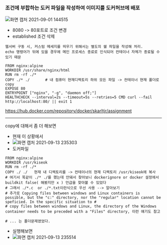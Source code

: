 ### 조건에 부합하는 도커 파일을 작성하여 이미지를 도커허브에 배포
![화면 캡처 2021-09-01 144515](https://user-images.githubusercontent.com/62214428/131618458-a623f105-7d99-4d3f-b765-fe28395a563c.png)
- 8080 -> 80포트로 조건 변경
- established 조건 삭제

```
웹서버 구동 시, 커스텀 메세지를 띄우기 위해서는 별도의 쉘 파일을 작성해 처리.
echo 명령어가 뒤에 있을 경우에 메인 프로세스 종료로 인식되어 컨테이너 자체가 종료될 수 있기 때문
```

```
FROM nginx:alpine
WORKDIR /usr/share/nginx/html
RUN rm -rf ./*
COPY ./* ./       # 내 컴퓨터 현재디렉토리 하위 모든 파일 -> 컨테이너 현재 폴더로 copy
EXPOSE 80
ENTRYPOINT ["nginx", "-g", "daemon off;"]
HEALTHCHECK --interval=2s --timeout=5s --retries=5 CMD curl --fail http://localhost:80/ || exit 1
```

https://hub.docker.com/repository/docker/skarltjr/assignment


-----------------

copy에 대해서 좀 더 해보면
- 현재 이 상황에서
- ![화면 캡처 2021-09-13 235303](https://user-images.githubusercontent.com/62214428/133106517-e5759dba-8556-43bd-8975-4c8b3ac2bdd5.png)
- 도커파일
```
FROM nginx:alpine
WORKDIR /usr/kiseok
RUN rm -rf ./*
COPY ./ ./   현재 내 디렉토리를 -> 컨테이너의 현재 디렉토리 /usr/kiseok에 복사           
# 여기서 똑같이 ./* ./를 했는데 안돼서 찾아보니 dockerignore or docker 설정에서 buildkit false( 해봤지만 x ) 언급을 찾아볼 수 있었다
# 그래서 ./*.c  or ./*.txt이런식으로 우선 사용 --> 알아보기
# 추가로 Copying files between windows and Linux containers is possible, but the "c:" directory, nor the "regular" location cannot be speficied. In the specific situation to #
# copy files between windows and Linux, the directory of the Windows container needs to be preceded with a "Files" directory, 이런 얘기도 참고

# ... 는 폴더문제였었다.
```
- 실행해보면 
- ![화면 캡처 2021-09-13 235514](https://user-images.githubusercontent.com/62214428/133106847-c10e8fdd-7174-409e-a3ae-b366651302dd.png)
